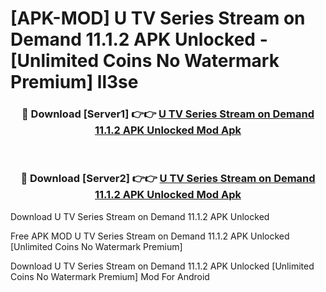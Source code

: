 # [APK-MOD] U  TV Series Stream on Demand 11.1.2 APK Unlocked - [Unlimited Coins No Watermark Premium] ll3se



<div align="center">
<h3>🔴 Download [Server1] 👉👉 <a href="https://momento.my/?title=U__TV_Series_Stream_on_Demand_11.1.2_APK_Unlocked">U  TV Series Stream on Demand 11.1.2 APK Unlocked Mod Apk</a></h3><br>

<h3>🔴 Download [Server2] 👉👉 <a href="https://momento.my/?title=U__TV_Series_Stream_on_Demand_11.1.2_APK_Unlocked">U  TV Series Stream on Demand 11.1.2 APK Unlocked Mod Apk</a></h3>
</div>



Download U  TV Series Stream on Demand 11.1.2 APK Unlocked 

Free APK MOD U  TV Series Stream on Demand 11.1.2 APK Unlocked [Unlimited Coins No Watermark Premium]

Download U  TV Series Stream on Demand 11.1.2 APK Unlocked [Unlimited Coins No Watermark Premium] Mod For Android

